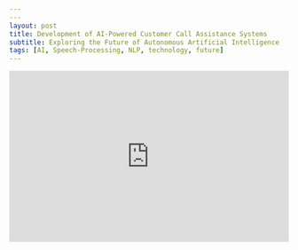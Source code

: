 ```yaml
---
---
layout: post
title: Development of AI-Powered Customer Call Assistance Systems
subtitle: Exploring the Future of Autonomous Artificial Intelligence
tags: [AI, Speech-Processing, NLP, technology, future]
---
```


<style>
.responsive-video {
    position: relative;
    padding-bottom: 56.25%; /* 16:9 ratio */
    padding-top: 25px;
    height: 0;
    overflow: hidden;
    max-width: 100%;
}
.responsive-video iframe {
    position: absolute;
    top: 0;
    left: 0;
    width: 100%;
    height: 100%;
}
</style>

<div class="responsive-video">
    <iframe src="https://www.youtube.com/embed/Z3U8ITo_uxU"
                    frameborder="0"
                    allow="autoplay; encrypted-media"
                    allowfullscreen>
    </iframe>
</div>
